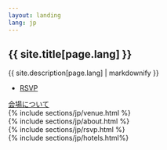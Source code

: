 ```yaml
---
layout: landing
lang: jp
---
```

<html>
<section id="banner">
	<div class="inner">
		<h2>{{ site.title[page.lang] }}</h2>
		<p>{{ site.description[page.lang] | markdownify }}</p>
		<ul class="actions">
			<li><a href="#rsvp" class="button special">RSVP</a></li>
		</ul>
	</div>
	<a href="#venue" class="more scrolly">会場について</a>
</section>

<section id="venue" class="wrapper style3 special">
	{% include sections/jp/venue.html %}
</section>

<section id="about" class="wrapper alt style2">
	{% include sections/jp/about.html %}
</section>

<section id="rsvp" class="wrapper style1 special">
	{% include sections/jp/rsvp.html %}
</section>

<section id="hotels" class="wrapper style3 special">
	{% include sections/jp/hotels.html%}
</section>

</html>
